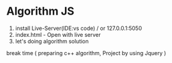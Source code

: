 # Algorithm JS


1. install Live-Server(IDE:vs code) / or 127.0.0.1:5050
2. index.html - Open with live server 
3. let's doing algorithm solution


break time ( preparing c++ algorithm, Project by using Jquery  ) 
